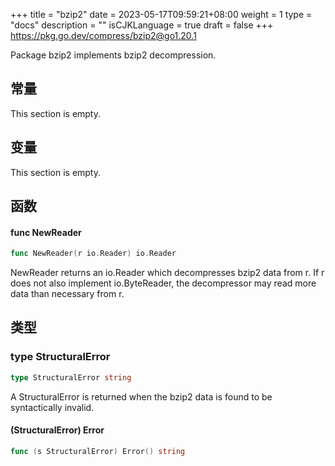 +++
title = "bzip2"
date = 2023-05-17T09:59:21+08:00
weight = 1
type = "docs"
description = ""
isCJKLanguage = true
draft = false
+++
https://pkg.go.dev/compress/bzip2@go1.20.1



Package bzip2 implements bzip2 decompression.



## 常量 

This section is empty.

## 变量

This section is empty.

## 函数

#### func NewReader 

``` go 
func NewReader(r io.Reader) io.Reader
```

NewReader returns an io.Reader which decompresses bzip2 data from r. If r does not also implement io.ByteReader, the decompressor may read more data than necessary from r.

## 类型

### type StructuralError 

``` go 
type StructuralError string
```

A StructuralError is returned when the bzip2 data is found to be syntactically invalid.

#### (StructuralError) Error 

``` go 
func (s StructuralError) Error() string
```